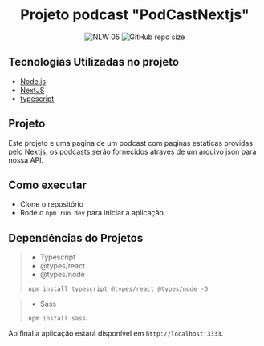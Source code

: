 <h1 align="center">Projeto podcast "PodCastNextjs"</h1>

<p align="center">
    <img src="https://img.shields.io/static/v1?label=NLW&message=05&color=8257E5&labelColor=000000" alt="NLW 05">
    <img alt="GitHub repo size" src="https://img.shields.io/github/repo-size/DioenDJS/Projeto_PodCastNextJS" >
</p>


## Tecnologias Utilizadas no projeto

- [Node.js](https://nodejs.org/en/)
- [NextJS](https://nextjs.org/)
- [typescript](https://www.typescriptlang.org/)


## Projeto

Este projeto e uma pagina de um podcast com paginas estaticas providas pelo Nextjs,
os podcasts serão fornecidos através de um arquivo json para nossa API.

## Como executar

- Clone o repositório
- Rode o `npm run dev` para iniciar a aplicação.

## Dependências do Projetos

> - Typescript 
> - @types/react 
> - @types/node 
>
> ```npm install typescript @types/react @types/node -D```

> - Sass
>
> ``npm install sass``


Ao final a aplicação estará disponível em `http://localhost:3333`.

